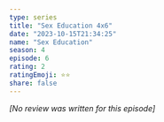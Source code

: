 ```yaml
---
type: series
title: "Sex Education 4x6"
date: "2023-10-15T21:34:25"
name: "Sex Education"
season: 4
episode: 6
rating: 2
ratingEmoji: ⭐️⭐️
share: false
---
```


*[No review was written for this episode]*
